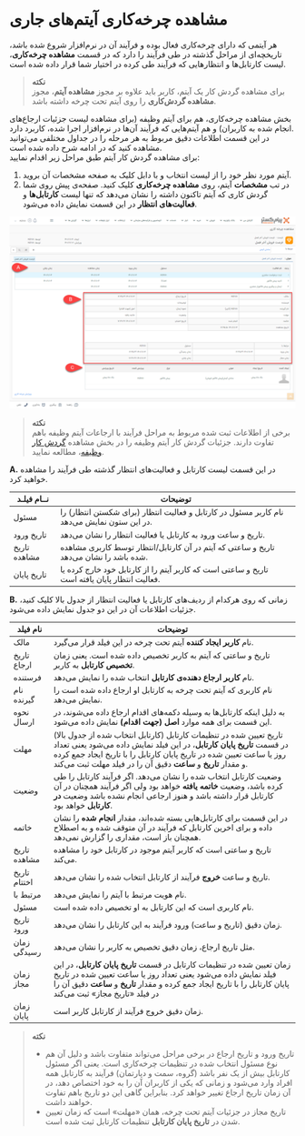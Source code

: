 # مشاهده چرخه‌کاری آیتم‌های جاری
هر آیتمی که دارای چرخه‌کاری فعال بوده و فرآیند آن در نرم‌افزار 
شروع شده باشد، تاریخچه‌ای از مراحل گذشته در طی فرآیند را دارد که در قسمت **مشاهده چرخه‌کاری**، لیست کارتابل‌ها و انتظارهایی که فرآیند  طی کرده در اختیار شما قرار داده شده است.

> **نکته**<br>
> برای مشاهده گردش کار یک آیتم، کاربر باید علاوه بر مجوز **مشاهده آیتم**، مجوز **مشاهده گردش‌کاری** را روی آیتم تحت چرخه داشته باشد.

بخش مشاهده چرخه‌کاری، هم برای آیتم وظیفه (برای مشاهده لیست جزئیات ارجاع‌های انجام شده به کاربران) و هم آیتم‌هایی که فرآیند آن‌‌ها در نرم‌افزار اجرا شده، کاربرد دارد. <br>
در این قسمت اطلاعات دقیق مربوط به هر مرحله را در جداول مختلفی می‌توانید مشاهده کنید که در ادامه شرح داده شده است.<br>
برای مشاهده گردش کار آیتم طبق مراحل زیر اقدام نمایید:
1. آیتم مورد نظر خود را از لیست انتخاب و با دابل کلیک به صفحه مشخصات آن بروید.
2. در تب **مشخصات** آیتم، روی **مشاهده چرخه‌کاری** کلیک کنید. صفحه‌ی پیش روی شما گردش کاری که آیتم تاکنون داشته را نشان می‌دهد که تنها لیست **کارتابل‌ها** و **فعالیت‌های انتظار** در این قسمت نمایش داده می‌شود.

![صفحه مشاهده چرخه‌کاری](./Process-design/Images/View-Item-process_2.8.3.png)

> **نکته**<br>
> برخی از اطلاعات ثبت شده مربوط به مراحل فرآیند با ارجاعات آیتم وظیفه باهم تفاوت دارند. جزئیات گردش کار آیتم وظیفه را در بخش مشاهده [گردش کار وظیفه]()، مطالعه نمایید.
<!-- باید این قسمت رو به داکیومنت مشاهده گردش کار وظیفه لینک کنم -->

  **A.** در این قسمت لیست کارتابل و فعالیت‌های انتظار گذشته طی فرآیند را مشاهده خواهید کرد.<br>

 | نــام فیلـد | توضیحات|
 | -----| ----|
 | مسئول| نام کاربر مسئول در کارتابل و فعالیت انتظار (برای شکستن انتظار) را در این ستون نمایش می‌دهد. |
 | تاریخ ورود| تاریخ و ساعت ورود به کارتابل یا فعالیت انتظار را نشان می‌دهد.| 
 | تاریخ مشاهده| تاریخ و ساعتی که آیتم در آن کارتابل/انتظار توسط کاربری مشاهده شده باشد را نشان می‌دهد.|
 | تاریخ پایان| تاریخ و ساعتی است که کاربر آیتم را از کارتابل خود خارج کرده یا فعالیت انتظار پایان یافته است.

  **B.** زمانی که روی هرکدام از ردیف‌های کارتابل یا فعالیت انتظار از جدول بالا کلیک کنید، جزئیات اطلاعات آن در این دو جدول نمایش داده می‌شود.<br>

  | نام فیلد| توضیحات|
  |----| ----|
  | مالک| نام **کاربر ایجاد کننده** آیتم تحت چرخه در این فیلد قرار می‌گیرد.|
  | تاریخ ارجاع| تاریخ و ساعتی که آیتم به کاربر تخصیص داده شده است. یعنی زمان **تخصیص کارتابل** به کاربر.|
  |فرستنده| نام **کاربر ارجاع دهنده‌ی کارتابل** انتخاب شده را نمایش می‌دهد.|
  |نام گیرنده| نام کاربری که آیتم تحت چرخه به کارتابل او ارجاع داده شده است را نمایش می‌دهد.|
  |نحوه ارسال| به دلیل اینکه کارتابل‌ها به وسیله دکمه‌های اقدام ارجاع داده می‌شوند، در این قسمت برای همه موارد **اصل (جهت اقدام)** نمایش داده می‌شود.|
  | مهلت| تاریخ تعیین شده در تنظیمات کارتابل (کارتابل انتخاب شده از جدول بالا) در قسمت **تاریخ پایان کارتابل**، در این فیلد نمایش داده می‌شود یعنی تعداد روز یا ساعت تعیین شده در تاریخ پایان کارتابل را با تاریخ ایجاد جمع کرده و مقدار **تاریخ** و **ساعت** دقیق آن را در فیلد مهلت ثبت می‌کند.|
  | وضعیت| وضعیت کارتابل انتخاب شده را نشان می‌دهد. اگر فرآیند کارتابل را طی کرده باشد، وضعیت **خاتمه یافته** خواهد بود ولی اگر فرآیند همچنان در آن کارتابل قرار داشته باشد و هنوز ارجاعی انجام نشده باشد وضعیت **در کارتابل** خواهد بود.|
  | خاتمه| در این قسمت برای کارتابل‌هایی بسته شده‌اند، مقدار **انجام شده** را نشان داده و برای اخرین کارتابل که فرآیند در آن متوقف شده و به اصطلاح همچنان باز است، مقداری را گزارش نمی‌دهد.|
  | تاریخ مشاهده| تاریخ و ساعتی است که کاربر آیتم موجود در کارتابل خود را مشاهده می‌کند.|
  | تاریخ اختتام| تاریخ و ساعت **خروج** فرآیند از کارتابل انتخاب شده را نشان می‌دهد.|
  | مرتبط با| نام هویت مرتبط با آیتم را نمایش می‌دهد.| 
  | مسئول| نام کاربری است که این کارتابل به او تخصیص داده شده است.|
  | تاریخ ورود| زمان دقیق (تاریخ و ساعت) ورود فرآیند به این کارتابل را نشان می‌دهد.|
  | زمان رسیدگی| مثل تاریخ ارجاع، زمان دقیق تخصیص به کاربر را نشان می‌دهد.|
  | زمان مجاز| زمان تعیین شده در تنظیمات کارتابل در قسمت **تاریخ پایان کارتابل**، در این فیلد نمایش داده می‌شود یعنی تعداد روز یا ساعت تعیین شده در تاریخ پایان کارتابل را با تاریخ ایجاد جمع کرده و مقدار **تاریخ** و **ساعت** دقیق آن را در فیلد «تاریخ مجاز» ثبت می‌کند|
  | زمان پایان| زمان دقیق خروج فرآیند از کارتابل کاربر است.|

> **نکته**<br>
> - تاریخ ورود و تاریخ ارجاع در برخی مراحل می‌تواند متفاوت باشد و دلیل آن هم نوع مسئول انتخاب شده در تنظیمات چرخه‌کاری است. یعنی اگر مسئول کارتابل بیش از یک نفر باشد (گروه، سمت و دپارتمان) فرآیند به کارتابل همه افراد وارد می‌شود و زمانی که یکی از کاربران آن را به خود اختصاص دهد، در آن زمان تاریخ ارجاع تغییر خواهد کرد. بنابراین گاهی این دو تاریخ باهم تفاوت خواهند داشت.
> - تاریخ مجاز در جزئیات آیتم تحت چرخه، همان «مهلت» است که زمان تعیین شدن در **تاریخ پایان کارتابل** تنظیمات کارتابل ثبت شده است.
